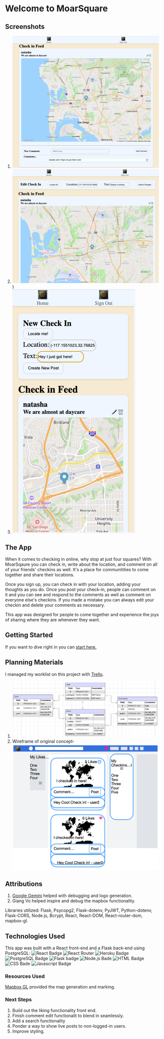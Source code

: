 # Welcome to MoarSquare
## Screenshots

1. ![A screenshot of a post in MoarSquare.](./ms-screenshot-one.png)
1. ![Editing check-in details above a post.](./ms-screenshot-three.png))
1. ![A mobile screenshot of someone checking in.](./ms-screenshot-two.png)


## The App
When it comes to checking in online, why stop at just four squares? With MoarSqaure you can check in, write about the location, and comment on all of your friends' checkins as well. It's a place for communitities to come together and share their locations.

Once you sign up, you can check in with your location, adding your thoughts as you do. Once you post your check-in, people can comment on it and you can see and respond to the comments as well as comment on everyone else's checkins. If you made a mistake you can always edit your checkin and delete your comments as necessary.

This app was designed for people to come together and experience the joys of sharing where they are whenever they want.

## Getting Started
If you want to dive right in you can [start here.](https://trello.com/b/SbXeXqZi/moarsquare)

## Planning Materials
I managed my worklist on this project with [Trello]().
1. ![The model diagram showing the apps model relationships.](./MS-erd.png)
2. Wireframe of original concept- ![A Social Media App wireframed.](./ms-wireframe.png)

## Attributions
1. [Google Gemini](https://gemini.google.com/) helped with debugging and logo generation.
2. Giang Vo helped inspire and debug the mapbox functionality.

Libraries utilized: Flask, Psycopg2, Flask-dotenv, PyJWT, Python-dotenv, Flask-CORS, Node.js, Bcrypt, React, React-DOM, React-router-dom, mapbox-gl.

## Technologies Used
This app was built with a React front-end and a Flask back-end using PostgreSQL:
![React Badge](https://img.shields.io/badge/React-20232A?style=for-the-badge&logo=react&logoColor=61DAFB)
![React Router](https://img.shields.io/badge/React_Router-CA4245?style=for-the-badge&logo=react-router&logoColor=white)
![Heroku Badge](https://img.shields.io/badge/Heroku-430098?style=for-the-badge&logo=heroku&logoColor=white)
![PostgreSQL Badge](https://img.shields.io/badge/PostgreSQL-316192?style=for-the-badge&logo=postgresql&logoColor=white)
![Flask badge](https://img.shields.io/badge/Flask-000000?style=for-the-badge&logo=flask&logoColor=white)
![Node.js Bade](https://img.shields.io/badge/Node.js-43853D?style=for-the-badge&logo=node.js&logoColor=white)
![HTML Badge](https://img.shields.io/badge/HTML-239120?style=for-the-badge&logo=html5&logoColor=white)
![CSS Bade](https://img.shields.io/badge/CSS-239120?&style=for-the-badge&logo=css3&logoColor=white)
![Javascript Badge](https://img.shields.io/badge/JavaScript-F7DF1E?style=for-the-badge&logo=javascript&logoColor=black)

### Resources Used
[Mapbox GL](https://docs.mapbox.com/api/maps/) provided the map generation and marking.

### Next Steps
1. Build out the liking functionality front end.
2. Finish comment edit functionalit to blend in seamlessly.
3. Add a search functionality
4. Ponder a way to show live posts to non-logged-in users.
5. Improve styling.